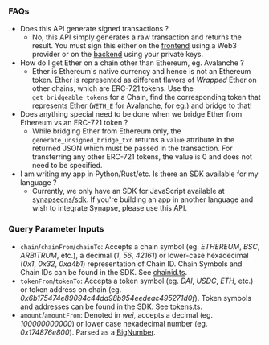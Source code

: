 ### FAQs

* Does this API generate signed transactions ?
  * No, this API simply generates a raw transaction and returns the result. You must sign this either on the [frontend](https://ethereum.stackexchange.com/a/122932) using a Web3 provider or on the [backend](https://ethereum.stackexchange.com/a/52784) using your private keys.
* How do I get Ether on a chain other than Ethereum, eg. Avalanche ?
  * Ether is Ethereum's native currency and hence is not an Ethereum token. Ether is represented as different flavors of *Wrapped* Ether on other chains, which are ERC-721 tokens. Use the `get_bridgeable_tokens` for a Chain, find the corresponding token that represents Ether (`WETH_E` for Avalanche, for eg.) and bridge to that!
* Does anything special need to be done when we bridge Ether from Ethereum vs an ERC-721 token ?
  * While bridging Ether from Ethereum only, the `generate_unsigned_bridge_txn` returns a `value` attribute in the returned JSON which must be passed in the transaction. For transferring any other ERC-721 tokens, the value is 0 and does not need to be specified.
* I am writing my app in Python/Rust/etc. Is there an SDK available for my language ?
    * Currently, we only have an SDK for JavaScript available at [synapsecns/sdk](https://github.com/synapsecns/sdk). If you're building an app in another language and wish to integrate Synapse, please use this API.

### Query Parameter Inputs

* `chain`/`chainFrom`/`chainTo`: Accepts a chain symbol (eg. *ETHEREUM*, *BSC*, *ARBITRUM*, etc.), a decimal (*1*, *56*, *42161*) or lower-case hexadecimal (*0x1*, *0x32*, *0xa4b1*) representation of Chain ID. Chain Symbols and Chain IDs can be found in the SDK. See [chainid.ts](https://github.com/synapsecns/sdk/blob/master/src/common/chainid.ts#L1).
* `tokenFrom`/`tokenTo`: Accepts a token symbol (eg. *DAI*, *USDC*, *ETH*, etc.) or token address on chain (eg. *0x6b175474e89094c44da98b954eedeac495271d0f*). Token symbols and addresses can be found in the SDK. See [tokens.ts](https://github.com/synapsecns/sdk/blob/master/src/tokens.ts).
* `amount`/`amountFrom`: Denoted in *wei*, accepts a decimal (eg. *100000000000*) or lower case hexadecimal number (eg. *0x174876e800*). Parsed as a [BigNumber](https://docs.ethers.io/v5/api/utils/bignumber/#BigNumber).

